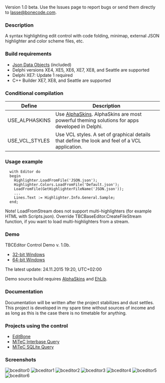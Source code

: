 Version 1.0 beta. Use the Issues page to report bugs or send them directly to lasse@bonecode.com.

<h3>Description</h3>

A syntax highlighting edit control with code folding, minimap, external JSON highlighter and color scheme files, etc.

<h3>Build requirements</h3>

* <a href="https://github.com/ahausladen/JsonDataObjects">Json Data Objects</a> (included)
* Delphi versions XE4, XE5, XE6, XE7, XE8, and Seattle are supported 
* Delphi XE7: Update 1 required
* C++ Builder XE7, XE8, and Seattle are supported

<h3>Conditional compilation</h3>

Define | Description 
--- | --- 
USE_ALPHASKINS | Use <a href="http://www.alphaskins.com/">AlphaSkins</a>. AlphaSkins are most powerful theming solutions for apps developed in Delphi.
USE_VCL_STYLES | Use VCL styles. A set of graphical details that define the look and feel of a VCL application.

<h3>Usage example</h3>

```
  with Editor do 
  begin
    Highlighter.LoadFromFile('JSON.json');
    Highlighter.Colors.LoadFromFile('Default.json'); 
    LoadFromFile(GetHighlighterFileName('JSON.json')); 
    ...
    Lines.Text := Highlighter.Info.General.Sample; 
  end;
```
Note! LoadFromStream does not support multi-highlighters (for example HTML with Scripts.json). Override TBCBaseEditor.CreateFileStream function, if you want to load multi-highlighters from a stream. 

<h3>Demo</h3>

TBCEditor Control Demo v. 1.0b. 

  * <a href="http://www.bonecode.com/downloads/BCEditorComponentDemo32.zip">32-bit Windows</a>
  * <a href="http://www.bonecode.com/downloads/BCEditorComponentDemo64.zip">64-bit Windows</a>

The latest update: 24.11.2015 19:20, UTC+02:00

Demo source build requires <a href="http://www.alphaskins.com/">AlphaSkins</a> and <a href="http://www.ehlib.com/">EhLib</a>. 
<h3>Documentation</h3>

Documentation will be written after the project stabilizes and dust settles. This project is developed in my spare time without sources of income and as long as this is the case there is no timetable for anything. 

<h3>Projects using the control</h3>

* <a href="http://www.bonecode.com">EditBone</a>
* <a href="http://www.mitec.cz/ibq.html">MiTeC Interbase Query</a>
* <a href="http://www.mitec.cz/sqliteq.html">MiTeC SQLite Query</a>

<h3>Screenshots</h3>

![bceditor0](https://cloud.githubusercontent.com/assets/11475177/7647152/44552956-fad8-11e4-9994-8c0ac8a21572.png)
![bceditor1](https://cloud.githubusercontent.com/assets/11475177/7427349/1766adc6-efe2-11e4-8a2f-a59ec668d217.png)
![bceditor2](https://cloud.githubusercontent.com/assets/11475177/7427350/177ba3c0-efe2-11e4-92dc-946b026cbfab.png)
![bceditor3](https://cloud.githubusercontent.com/assets/11475177/7427351/177f5f4c-efe2-11e4-8388-179a0947eb5f.png)
![bceditor4](https://cloud.githubusercontent.com/assets/11475177/7427352/17843c06-efe2-11e4-8c03-7a3daa4639be.png)
![bceditor5](https://cloud.githubusercontent.com/assets/11475177/7634347/04a52aa6-fa63-11e4-97d4-5d2a9e93e0b8.png)
![bceditor6](https://cloud.githubusercontent.com/assets/11475177/7427347/1743c07c-efe2-11e4-9c90-318cdc2b09a0.png)




